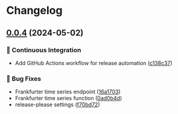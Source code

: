 # Changelog

## [0.0.4](https://github.com/kantorge/laravel-currency-exchange-rates/compare/kantorge/laravel-currency-exchange-rates-v0.0.3...kantorge/laravel-currency-exchange-rates-v0.0.4) (2024-05-02)


### 🎡 Continuous Integration

* Add GitHub Actions workflow for release automation ([c138c37](https://github.com/kantorge/laravel-currency-exchange-rates/commit/c138c3714e161e4ac04103a816bc09e3f12a5e0f))


### 🐛 Bug Fixes

* Frankfurter time series endpoint ([16a1703](https://github.com/kantorge/laravel-currency-exchange-rates/commit/16a170350d52217965a6207820030f5fe6f8c4cc))
* Frankfurter time series function ([0ad0b4d](https://github.com/kantorge/laravel-currency-exchange-rates/commit/0ad0b4d1db518f70710c9f90eb36768aecb9fab5))
* release-please settings ([f70bd72](https://github.com/kantorge/laravel-currency-exchange-rates/commit/f70bd72ee085464758cd52bde70f748ea06ac2a7))
